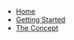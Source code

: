 <!-- docs/_sidebar.md -->

- [Home](/)
- [Getting Started](getting-started.md)
- [The Concept](concept.md)
